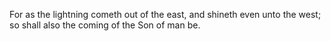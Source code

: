 For as the lightning cometh out of the east, and shineth even unto the west; so shall also the coming of the Son of man be.
